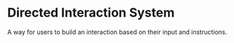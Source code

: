 # Directed Interaction System

A way for users to build an interaction based on their input and instructions. 